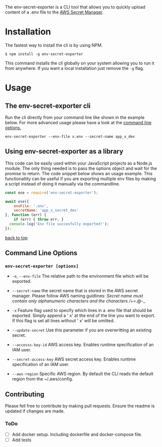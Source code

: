 The env-secret-exporter is a CLI tool that allows you to quickly upload content of a .env file to the [AWS Secret Manager](https://aws.amazon.com/secrets-manager/).

# Installation

The fastest way to install the cli is by using NPM. 
```
$ npm install -g env-secret-exporter
```
This command installs the cli globally on your system allowing you to run it from anywhere. If you want a local installation just remove the ``` -g ``` flag. 

# Usage

## The env-secret-exporter cli


Run the cli directly from your command line like shown in the example below. For more advanced usage please have a look at the [command line options.](#Command-Line-Options)

```
env-secret-exporter --env-file x.env --secret-name app_x_dev
```


## Using env-secret-exporter as a library

This code can be easily used within your JavaScript projects as a Node.js module. The only thing needed is to pass the options object and wait for the promise to return. The code snippet below shows an usage example. This functionallity can be useful if you are exporting multiple env files by making a script instead of doing it manually via the commandline. 

```javascript
const ese = require('env-secret-exporter');

await ese({
    envFile: '.env',
    secretName: 'app_x_secret_dev'
}, function (err) {
	if (err) { throw err; }
  console.log('Env file succesfully exported!');
});
```


[back to top](#table-of-contents)

## Command Line Options

### `env-secret-exporter [options]`

- `-e`, `--env-file`
  The relative path to the environment file which will be exported.
  <br />

- `--secret-name`
  the secret name that is stored in the AWS secret manager. Please follow AWS naming guidlines: _Secret name must contain only alphanumeric characters and the characters /_+=.@-_
  <br />

- `-x`
  Feature flag used to specify which lines in a .env file that should be exported. Simply append a ' x' at the end of the line you want to export. If this flag is set all lines without ' x' will be omitted.
  <br />

- `--update-secret`
  Use this parameter if you are overwritting an existing secret.
  <br />
- `--accesss-key-id`
  AWS access key. Enables runtime specification of an IAM user.
  <br />
- `--secret-access-key`
  AWS secret access key. Enables runtime specification of an IAM user.
  <br />
- `--aws-region`
  Specific AWS region. By default the CLI reads the default region from the ~/.aws/config.

## Contributing

Please fell free to contribute by making pull requests. Ensure the readme is updated if changes are made.

### ToDo

- [ ] Add docker setup. Including dockerfile and docker-compose file.
- [ ] Add tests
